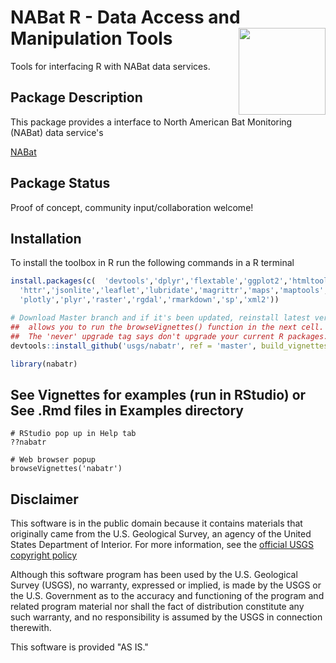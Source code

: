 NABat R - Data Access and Manipulation Tools <a href='https://nabatmonitoring.org/#/home'><img src='./inst/templates/NABat_Circle_color.jpg' align="right" height="139" /></a>
===

Tools for interfacing R with NABat data services.

## Package Description

This package provides a interface to North American Bat Monitoring (NABat) data service's 

[NABat](https://nabatmonitoring.org/#/home)

## Package Status

Proof of concept, community input/collaboration welcome!

## Installation

To install the toolbox in R run the following commands in a R terminal

```R
install.packages(c(  'devtools','dplyr','flextable','ggplot2','htmltools','htmlwidgets',
  'httr','jsonlite','leaflet','lubridate','magrittr','maps','maptools','mapview','officer',
  'plotly','plyr','raster','rgdal','rmarkdown','sp','xml2'))

# Download Master branch and if it's been updated, reinstall latest version. Built_vignettes
##  allows you to run the browseVignettes() function in the next cell.
##  The 'never' upgrade tag says don't upgrade your current R packages.
devtools::install_github('usgs/nabatr', ref = 'master', build_vignettes = TRUE, force = TRUE, upgrade = 'never')

library(nabatr)
```

## See Vignettes for examples (run in RStudio) or See .Rmd files in Examples directory
```
# RStudio pop up in Help tab
??nabatr

# Web browser popup
browseVignettes('nabatr')
```


## Disclaimer
This software is in the public domain because it contains materials that originally came from the U.S. Geological Survey, an agency of the United States Department of Interior. For more information, see the [official USGS copyright policy](https://www.usgs.gov/visual-id/credit_usgs.html#copyright/ "official USGS copyright policy")

Although this software program has been used by the U.S. Geological Survey (USGS), no warranty, expressed or implied, is made by the USGS or the U.S. Government as to the accuracy and functioning of the program and related program material nor shall the fact of distribution constitute any such warranty, and no responsibility is assumed by the USGS in connection therewith.

This software is provided "AS IS."

